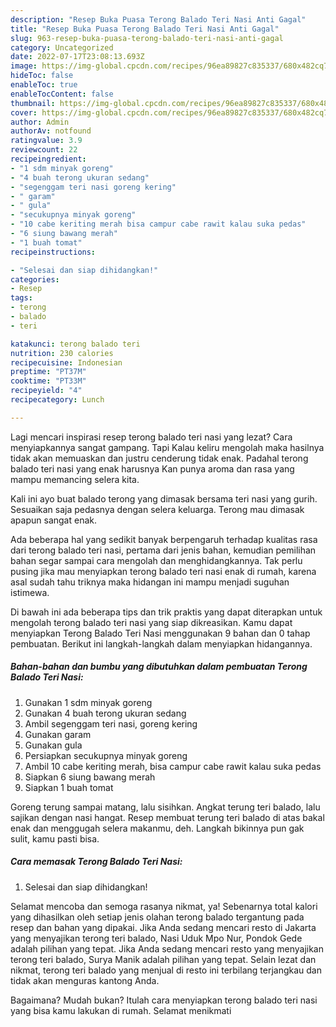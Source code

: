 ```yaml
---
description: "Resep Buka Puasa Terong Balado Teri Nasi Anti Gagal"
title: "Resep Buka Puasa Terong Balado Teri Nasi Anti Gagal"
slug: 963-resep-buka-puasa-terong-balado-teri-nasi-anti-gagal
category: Uncategorized
date: 2022-07-17T23:08:13.693Z
image: https://img-global.cpcdn.com/recipes/96ea89827c835337/680x482cq70/terong-balado-teri-nasi-foto-resep-utama.jpg
hideToc: false
enableToc: true
enableTocContent: false
thumbnail: https://img-global.cpcdn.com/recipes/96ea89827c835337/680x482cq70/terong-balado-teri-nasi-foto-resep-utama.jpg
cover: https://img-global.cpcdn.com/recipes/96ea89827c835337/680x482cq70/terong-balado-teri-nasi-foto-resep-utama.jpg
author: Admin
authorAv: notfound
ratingvalue: 3.9
reviewcount: 22
recipeingredient:
- "1 sdm minyak goreng"
- "4 buah terong ukuran sedang"
- "segenggam teri nasi goreng kering"
- " garam"
- " gula"
- "secukupnya minyak goreng"
- "10 cabe keriting merah bisa campur cabe rawit kalau suka pedas"
- "6 siung bawang merah"
- "1 buah tomat"
recipeinstructions:

- "Selesai dan siap dihidangkan!"
categories:
- Resep
tags:
- terong
- balado
- teri

katakunci: terong balado teri 
nutrition: 230 calories
recipecuisine: Indonesian
preptime: "PT37M"
cooktime: "PT33M"
recipeyield: "4"
recipecategory: Lunch

---
```



Lagi mencari inspirasi resep terong balado teri nasi yang lezat? Cara menyiapkannya sangat gampang. Tapi Kalau keliru mengolah maka hasilnya tidak akan memuaskan dan justru cenderung tidak enak. Padahal terong balado teri nasi yang enak harusnya Kan punya aroma dan rasa yang mampu memancing selera kita.


Kali ini ayo buat balado terong yang dimasak bersama teri nasi yang gurih. Sesuaikan saja pedasnya dengan selera keluarga. Terong mau dimasak apapun sangat enak.

Ada beberapa hal yang sedikit banyak berpengaruh terhadap kualitas rasa dari terong balado teri nasi, pertama dari jenis bahan, kemudian pemilihan bahan segar sampai cara mengolah dan menghidangkannya. Tak perlu pusing jika mau menyiapkan terong balado teri nasi enak di rumah, karena asal sudah tahu triknya maka hidangan ini mampu menjadi suguhan istimewa.


Di bawah ini ada beberapa tips dan trik praktis yang dapat diterapkan untuk mengolah terong balado teri nasi yang siap dikreasikan. Kamu dapat menyiapkan Terong Balado Teri Nasi menggunakan 9 bahan dan 0 tahap pembuatan. Berikut ini langkah-langkah dalam menyiapkan hidangannya.

<!--inarticleads1-->

##### Bahan-bahan dan bumbu yang dibutuhkan dalam pembuatan Terong Balado Teri Nasi:

1. Gunakan 1 sdm minyak goreng
1. Gunakan 4 buah terong ukuran sedang
1. Ambil segenggam teri nasi, goreng kering
1. Gunakan  garam
1. Gunakan  gula
1. Persiapkan secukupnya minyak goreng
1. Ambil 10 cabe keriting merah, bisa campur cabe rawit kalau suka pedas
1. Siapkan 6 siung bawang merah
1. Siapkan 1 buah tomat


Goreng terung sampai matang, lalu sisihkan. Angkat terung teri balado, lalu sajikan dengan nasi hangat. Resep membuat terung teri balado di atas bakal enak dan menggugah selera makanmu, deh. Langkah bikinnya pun gak sulit, kamu pasti bisa. 

<!--inarticleads2-->

##### Cara memasak Terong Balado Teri Nasi:


1. Selesai dan siap dihidangkan!

Selamat mencoba dan semoga rasanya nikmat, ya! Sebenarnya total kalori yang dihasilkan oleh setiap jenis olahan terong balado tergantung pada resep dan bahan yang dipakai. Jika Anda sedang mencari resto di Jakarta yang menyajikan terong teri balado, Nasi Uduk Mpo Nur, Pondok Gede adalah pilihan yang tepat. Jika Anda sedang mencari resto yang menyajikan terong teri balado, Surya Manik adalah pilihan yang tepat. Selain lezat dan nikmat, terong teri balado yang menjual di resto ini terbilang terjangkau dan tidak akan menguras kantong Anda. 

Bagaimana? Mudah bukan? Itulah cara menyiapkan terong balado teri nasi yang bisa kamu lakukan di rumah. Selamat menikmati
